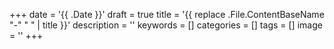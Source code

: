 +++
date = '{{ .Date }}'
draft = true
title = '{{ replace .File.ContentBaseName "-" " " | title }}'
description = ''
keywords = []
categories = []
tags = []
image = ''
+++
